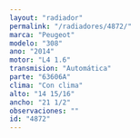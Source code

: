 ```yaml
---
layout: "radiador"
permalink: "/radiadores/4872/"
marca: "Peugeot"
modelo: "308"
ano: "2014"
motor: "L4 1.6"
transmision: "Automática"
parte: "63606A"
clima: "Con clima"
alto: "14 15/16"
ancho: "21 1/2"
observaciones: ""
id: "4872"
---
```


